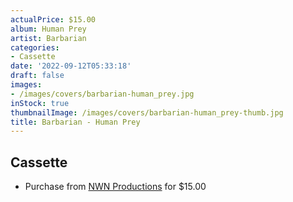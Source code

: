 ```yaml
---
actualPrice: $15.00
album: Human Prey
artist: Barbarian
categories:
- Cassette
date: '2022-09-12T05:33:18'
draft: false
images:
- /images/covers/barbarian-human_prey.jpg
inStock: true
thumbnailImage: /images/covers/barbarian-human_prey-thumb.jpg
title: Barbarian - Human Prey
---
```


## Cassette
* Purchase from [NWN Productions](http://shop.nwnprod.com/index.php?route=product/product&path=73&product_id=27634&sort=pd.name&order=ASC) for $15.00
